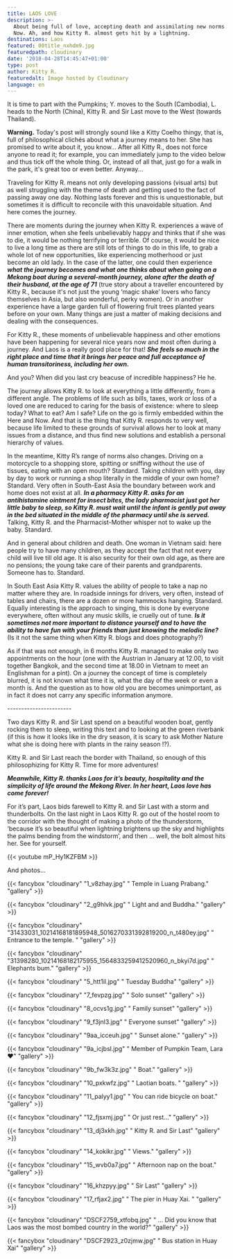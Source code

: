 ```yaml
---
title: LAOS LOVE
description: >-
  About being full of love, accepting death and assimilating new norms. Here and
  Now. Ah, and how Kitty R. almost gets hit by a lightning.
destinations: Laos
featured: 00title_nxhdm9.jpg
featuredpath: cloudinary
date: '2018-04-28T14:45:47+01:00'
type: post
author: Kitty R.
featuredalt: Image hosted by Cloudinary
language: en
---
```

It is time to part with the Pumpkins; Y. moves to the South (Cambodia), L. heads to the North (China), Kitty R. and Sir Last move to the West (towards Thailand).

**Warning.** Today's post will strongly sound like a Kitty Coelho thingy, that is, full of philosophical clichés about what a journey means to her. She has promised to write about it, you know... After all Kitty R., does not force anyone to read it; for example, you can immediately jump to the video below and thus tick off the whole thing. Or, instead of all that, just go for a walk in the park, it's great too or even better. Anyway...

Traveling for Kitty R. means not only developing passions (visual arts) but as well struggling with the theme of death and getting used to the fact of passing away one day. Nothing lasts forever and this is unquestionable, but sometimes it is difficult to reconcile with this unavoidable situation. And here comes the journey.

There are moments during the journey when Kitty R. experiences a wave of inner emotion, when she feels unbelievably happy and thinks that if she was to die, it would be nothing terrifying or terrible. Of course, it would be nice to live a long time as there are still lots of things to do in this life, to grab a whole lot of new opportunities, like experiencing motherhood or just become an old lady. In the case of the latter, one could then experience _**what the journey becomes and what one thinks about when going on a Mekong boat during a several-month journey, alone after the death of their husband, at the age of 71**_ (true story about a traveller encountered by Kitty R., because it's not just the young ‘magic shake’ lovers who fancy themselves in Asia, but also wonderful, perky women). Or in another experience have a large garden full of flowering fruit trees planted years before on your own. Many things are just a matter of making decisions and dealing with the consequences.

For Kitty R., these moments of unbelievable happiness and other emotions have been happening for several nice years now and most often during a journey. And Laos is a really good place for that! _**She feels so much in the right place and time that it brings her peace and full acceptance of human transitoriness, including her own.**_

And you? When did you last cry beacuse of incredible happiness? He he.

The journey allows Kitty R. to look at everything a little differently, from a different angle. The problems of life such as bills, taxes, work or loss of a loved one are reduced to caring for the basis of existence: where to sleep today? What to eat? Am I safe? Life on the go is firmly embedded within the Here and Now. And that is the thing that Kitty R. responds to very well, because life limited to these grounds of survival allows her to look at many issues from a distance, and thus find new solutions and establish a personal hierarchy of values.

In the meantime, Kitty R’s range of norms also changes. Driving on a motorcycle to a shopping store, spitting or sniffing without the use of tissues, eating with an open mouth? Standard. Taking children with you, day by day to work or running a shop literally in the middle of your own home? Standard. Very often in South-East Asia the boundary between work and home does not exist at all. _**In a pharmacy Kitty R. asks for an antihistamine ointment for insect bites, the lady pharmacist just got her little baby to sleep, so Kitty R. must wait until the infant is gently put away in the bed situated in the middle of the pharmacy until she is served.**_ Talking, Kitty R. and the Pharmacist-Mother whisper  not to wake up the baby. Standard. 

And in general about children and death. One woman in Vietnam said: here people try to have many children, as they accept the fact that not every child will live till old age. It is also security for their own old age, as there are no pensions; the young take care of their parents and grandparents. Someone has to. Standard.

In South East Asia Kitty R. values ​​the ability of people to take a nap no matter where they are. In roadside innings for drivers, very often, instead of tables and chairs, there are a dozen or more hammocks hanging. Standard. Equally interesting is the approach to singing, this is done by everyone everywhere, often without any music skills, ie cruelly out of tune. **_Is it sometimes not more important to distance yourself and to have the ability to have fun with your friends than just knowing the melodic line?_** (Is it not the same thing when Kitty R. blogs and does photography?)

As if that was not enough, in 6 months Kitty R. managed to make only two appointments on the hour (one with the Austrian in January at 12.00, to visit together Bangkok, and the second time at 18.00 in Vietnam to meet an Englishman for a pint). On a journey the concept of time is completely blurred, it is not known what time it is, what the day of the week or even a month is. And the question as to how old you are becomes unimportant, as in fact it does not carry any specific information anymore.

\-----------------------

Two days Kitty R. and Sir Last spend on a beautiful wooden boat, gently rocking them to sleep, writing this text and to looking at the green riverbank (if this is how it looks like in the dry season, it is scary to ask Mother Nature what she is doing here with plants in the rainy season !?).

Kitty R. and Sir Last reach the border with Thailand, so enough of this philosophizing for Kitty R. Time for more adventures!

_**Meanwhile, Kitty R. thanks Laos for it’s beauty, hospitality and the simplicity of life around the Mekong River. In her heart, Laos love has come forever!**_

For it’s part, Laos bids farewell to Kitty R. and Sir Last with a storm and thunderbolts. On the last night in Laos Kitty R. go out of the hostel room to the corridor with the thought of making a photo of the thunderstorm, ‘because it’s so beautiful when lightning brightens up the sky and highlights the palms bending from the windstorm’, and then ... well, the bolt almost hits her. See for yourself.

{{< youtube mP_Hy1KZFBM >}}

And photos...

{{< fancybox "cloudinary" "1_v8zhay.jpg" "          Temple in Luang Prabang." "gallery" >}}

{{< fancybox "cloudinary" "2_g9hlvk.jpg" "          Light and and Buddha." "gallery" >}}

{{< fancybox "cloudinary" "31433031_10214168181895948_5016270331392819200_n_t480ey.jpg" "          Entrance to the temple. " "gallery" >}}

{{< fancybox "cloudinary" "31398280_10214168182175955_1564833259412520960_n_bkyi7d.jpg" "          Elephants bum." "gallery" >}}

{{< fancybox "cloudinary" "5_htt1il.jpg" "          Tuesday Buddha" "gallery" >}}

{{< fancybox "cloudinary" "7_fevpzg.jpg" "          Solo sunset" "gallery" >}}

{{< fancybox "cloudinary" "8_ocvs1g.jpg" "          Family sunset" "gallery" >}}

{{< fancybox "cloudinary" "9_f3jnl3.jpg" "          Everyone sunset" "gallery" >}}

{{< fancybox "cloudinary" "9aa_icceuh.jpg" "          Sunset alone." "gallery" >}}

{{< fancybox "cloudinary" "9a_icjbsl.jpg" "          Member of Pumpkin Team, Lara ❤" "gallery" >}}

{{< fancybox "cloudinary" "9b_fw3k3z.jpg" "          Boat." "gallery" >}}

{{< fancybox "cloudinary" "10_pxkwfz.jpg" "        Laotian boats. " "gallery" >}}

{{< fancybox "cloudinary" "11_palyy1.jpg" "        You can ride bicycle on boat." "gallery" >}}

{{< fancybox "cloudinary" "12_fjsxmj.jpg" "        Or just rest..." "gallery" >}}

{{< fancybox "cloudinary" "13_dj3xkh.jpg" "        Kitty R. and Sir Last" "gallery" >}}

{{< fancybox "cloudinary" "14_kokikr.jpg" "        Views." "gallery" >}}

{{< fancybox "cloudinary" "15_wvb0a7.jpg" "        Afternoon nap on the boat." "gallery" >}}

{{< fancybox "cloudinary" "16_khzpyy.jpg" "         Sir Last" "gallery" >}}

{{< fancybox "cloudinary" "17_rfjax2.jpg" "        The pier in Huay Xai. " "gallery" >}}

{{< fancybox "cloudinary" "DSCF2759_xtfobq.jpg" "         ... Did you know that Laos was the most bombed country in the world?" "gallery" >}}

{{< fancybox "cloudinary" "DSCF2923_z0zjmw.jpg" "        Bus station in Huay Xai" "gallery" >}}
